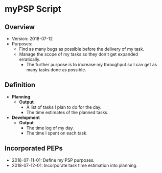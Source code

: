 # myPSP Script

## Overview

- Version: 2018-07-12
- Purposes:
  - Find as many bugs as possible before the delivery of my task.
  - Manage the scope of my tasks so they don't get expanded erratically.
    - The further purpose is to increase my throughput so I can get as many tasks done as possible.

## Definition

- **Planning**
  - **Output**
    - A list of tasks I plan to do for the day.
    - The time estimates of the planned tasks.
- **Development**
  - **Output**
    - The time log of my day.
    - The time I spent on each task.

## Incorporated PEPs

- 2018-07-11-01: Define my PSP purposes.
- 2018-07-12-01: Incorporate task time estimation into planning.
